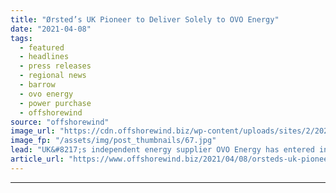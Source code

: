 ```yaml
---
title: "Ørsted’s UK Pioneer to Deliver Solely to OVO Energy"
date: "2021-04-08"
tags: 
  - featured
  - headlines
  - press releases
  - regional news
  - barrow
  - ovo energy
  - power purchase
  - offshorewind
source: "offshorewind"
image_url: "https://cdn.offshorewind.biz/wp-content/uploads/sites/2/2021/04/08140503/%C3%98rsteds-First-UK-Offshore-Wind-Farm-to-Deliver-Solely-to-OVO-Energy.jpg"
image_fp: "/assets/img/post_thumbnails/67.jpg"
lead: "UK&#8217;s independent energy supplier OVO Energy has entered into a power purchase agreement (PPA)"
article_url: "https://www.offshorewind.biz/2021/04/08/orsteds-uk-pioneer-to-deliver-solely-to-ovo-energy/"
---
```


---
